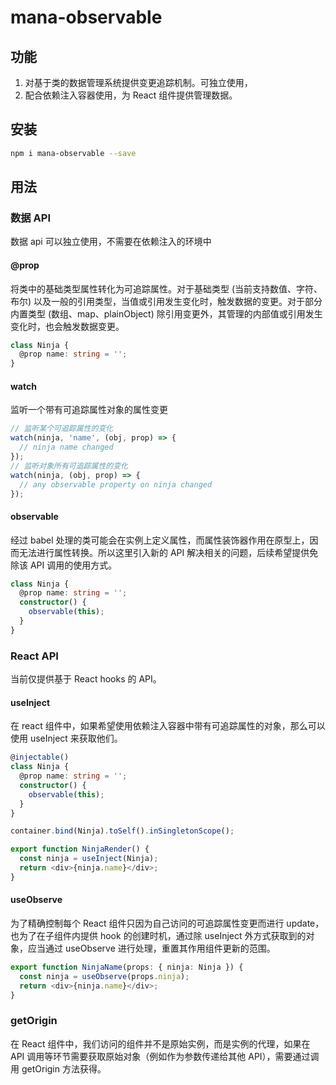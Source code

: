 # mana-observable

## 功能

1. 对基于类的数据管理系统提供变更追踪机制。可独立使用，
2. 配合依赖注入容器使用，为 React 组件提供管理数据。

## 安装

```bash
npm i mana-observable --save
```

## 用法

### 数据 API

数据 api 可以独立使用，不需要在依赖注入的环境中

#### @prop

将类中的基础类型属性转化为可追踪属性。对于基础类型 (当前支持数值、字符、布尔) 以及一般的引用类型，当值或引用发生变化时，触发数据的变更。对于部分内置类型 (数组、map、plainObject) 除引用变更外，其管理的内部值或引用发生变化时，也会触发数据变更。

```typescript
class Ninja {
  @prop name: string = '';
}
```

#### watch

监听一个带有可追踪属性对象的属性变更

```typescript
// 监听某个可追踪属性的变化
watch(ninja, 'name', (obj, prop) => {
  // ninja name changed
});
// 监听对象所有可追踪属性的变化
watch(ninja, (obj, prop) => {
  // any observable property on ninja changed
});
```

#### observable

经过 babel 处理的类可能会在实例上定义属性，而属性装饰器作用在原型上，因而无法进行属性转换。所以这里引入新的 API 解决相关的问题，后续希望提供免除该 API 调用的使用方式。

```typescript
class Ninja {
  @prop name: string = '';
  constructor() {
    observable(this);
  }
}
```

### React API

当前仅提供基于 React hooks 的 API。

#### useInject

在 react 组件中，如果希望使用依赖注入容器中带有可追踪属性的对象，那么可以使用 useInject 来获取他们。

```typescript
@injectable()
class Ninja {
  @prop name: string = '';
  constructor() {
    observable(this);
  }
}

container.bind(Ninja).toSelf().inSingletonScope();

export function NinjaRender() {
  const ninja = useInject(Ninja);
  return <div>{ninja.name}</div>;
}
```

#### useObserve

为了精确控制每个 React 组件只因为自己访问的可追踪属性变更而进行 update，也为了在子组件内提供 hook 的创建时机，通过除 useInject 外方式获取到的对象，应当通过 useObserve 进行处理，重置其作用组件更新的范围。

```typescript
export function NinjaName(props: { ninja: Ninja }) {
  const ninja = useObserve(props.ninja);
  return <div>{ninja.name}</div>;
}
```

### getOrigin

在 React 组件中，我们访问的组件并不是原始实例，而是实例的代理，如果在 API 调用等环节需要获取原始对象（例如作为参数传递给其他 API），需要通过调用 getOrigin 方法获得。
